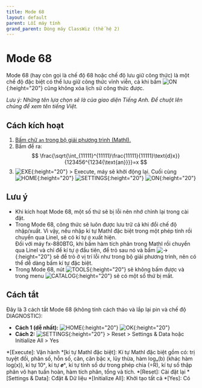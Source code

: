 ```yaml
---
title: Mode 68
layout: default
parent: Lỗi máy tính
grand_parent: Dòng máy ClassWiz (thế hệ 2)
---
```


# Mode 68
Mode 68 (hay còn gọi là chế độ 68 hoặc chế độ lưu giữ công thức) là một chế độ đặc biệt có thể lưu giữ công thức vĩnh viễn, cả khi bấm ![ON]{:height="20"} cũng không xóa lịch sử công thức được.

*Lưu ý: Những tên lựa chọn sẽ là của giao diện Tiếng Anh. Để chuột lên chúng để xem tên tiếng Việt.*

## Cách kích hoạt
1. [Bấm chữ `an` trong bộ giải phương trình (MathI).](/thu-vien-ma-tran/docs/classwiz2/loi-may-tinh/ki-tu-an.html#cách-bấm)
2. Bấm để ra:  
$$ \frac{\sqrt{\int_{11111}^{11111}\frac{11111}{11111}\text{d}x}}{123456^{1234{\text{an}}}}=x $$  
3. ![EXE]{:height="20"} \> Execute, máy sẽ khởi động lại. Cuối cùng ![HOME]{:height="20"} ![SETTINGS]{:height="20"} ![ON]{:height="20"}

## Lưu ý
- Khi kích hoạt Mode 68, một số thứ sẽ bị lỗi nên nhớ chỉnh lại trong cài đặt.
- Trong Mode 68, công thức sẽ luôn được lưu trữ cả khi đổi chế độ nhập/xuất. Vì vậy, nếu nhập kí tự MathI đặc biệt trong một phép tính rồi chuyển qua LineI, sẽ có kí tự `@` xuất hiện.<br>Đối với máy fx-880BTG, khi bấm hàm tích phân trong MathI rồi chuyển qua LineI và chỉ để kí tự `@` đầu tiên, để trỏ sau nó và bấm ![→]{:height="20"} sẽ để trỏ ở vị trí lỗi như trong bộ giải phương trình, nên có thể dễ dàng bấm kí tự đặc biệt.
- Trong Mode 68, nút ![TOOLS]{:height="20"} sẽ không bấm được và trong menu ![CATALOG]{:height="20"} sẽ có một số thứ bị mất.

## Cách tắt
Đây là 3 cách tắt Mode 68 (không tính cách tháo và lắp lại pin và chế độ DIAGNOSTIC):
- **Cách 1 (dễ nhất):** ![HOME]{:height="20"} ![OK]{:height="20"}
- **Cách 2:** ![SETTINGS]{:height="20"} \> Reset \> Settings & Data hoặc Initialize All \> Yes

[ON]: /thu-vien-ma-tran/images/classwiz2/on.png
[HOME]: /thu-vien-ma-tran/images/classwiz2/home.png
[SETTINGS]: /thu-vien-ma-tran/images/classwiz2/settings.png
[OK]: /thu-vien-ma-tran/images/classwiz2/ok.png
[VARIABLE]: /thu-vien-ma-tran/images/classwiz2/variable.png
[←]: /thu-vien-ma-tran/images/classwiz2/left.png
[→]: /thu-vien-ma-tran/images/classwiz2/right.png
[SHIFT]: /thu-vien-ma-tran/images/classwiz2/shift.png
[CATALOG]: /thu-vien-ma-tran/images/classwiz2/catalog.png
[TOOLS]: /thu-vien-ma-tran/images/classwiz2/tools.png
[⁄]: /thu-vien-ma-tran/images/classwiz2/frac.png
[⌫]: /thu-vien-ma-tran/images/classwiz2/del.png
[AC]: /thu-vien-ma-tran/images/classwiz2/ac.png
[7]: /thu-vien-ma-tran/images/classwiz2/7.png
[9]: /thu-vien-ma-tran/images/classwiz2/9.png
[EXE]: /thu-vien-ma-tran/images/classwiz2/exe.png

<!-- abbreviations for kramdown -->
*[Execute]: Vận hành
*[kí tự MathI đặc biệt]: Kí tự MathI đặc biệt gồm có: trị tuyệt đối, phân số, hỗn số, căn, căn bậc x, lũy thừa, hàm logₐ(b) (khác hàm log(x)), kí tự 10ˣ, kí tự 𝒆ˣ, kí tự tính số dư trong phép chia (÷R), kí tự số thập phân vô hạn tuần hoàn, hàm tích phân, tổng và tích.
*[Reset]: Cài đặt lại
*[Settings & Data]: Cđặt & Dữ liệu
*[Initialize All]: Khởi tạo tất cả
*[Yes]: Có